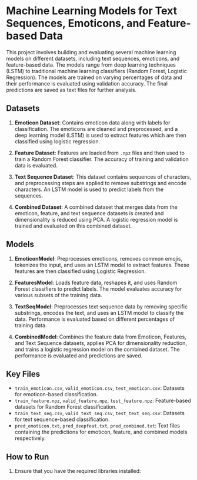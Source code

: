 # Machine Learning Models for Text Sequences, Emoticons, and Feature-based Data

This project involves building and evaluating several machine learning models on different datasets, including text sequences, emoticons, and feature-based data. The models range from deep learning techniques (LSTM) to traditional machine learning classifiers (Random Forest, Logistic Regression). The models are trained on varying percentages of data and their performance is evaluated using validation accuracy. The final predictions are saved as text files for further analysis.

## Datasets
1. **Emoticon Dataset**: Contains emoticon data along with labels for classification. The emoticons are cleaned and preprocessed, and a deep learning model (LSTM) is used to extract features which are then classified using logistic regression.
   
2. **Feature Dataset**: Features are loaded from `.npz` files and then used to train a Random Forest classifier. The accuracy of training and validation data is evaluated.

3. **Text Sequence Dataset**: This dataset contains sequences of characters, and preprocessing steps are applied to remove substrings and encode characters. An LSTM model is used to predict labels from the sequences.

4. **Combined Dataset**: A combined dataset that merges data from the emoticon, feature, and text sequence datasets is created and dimensionality is reduced using PCA. A logistic regression model is trained and evaluated on this combined dataset.

## Models
1. **EmoticonModel**: Preprocesses emoticons, removes common emojis, tokenizes the input, and uses an LSTM model to extract features. These features are then classified using Logistic Regression.

2. **FeaturesModel**: Loads feature data, reshapes it, and uses Random Forest classifiers to predict labels. The model evaluates accuracy for various subsets of the training data.

3. **TextSeqModel**: Preprocesses text sequence data by removing specific substrings, encodes the text, and uses an LSTM model to classify the data. Performance is evaluated based on different percentages of training data.

4. **CombinedModel**: Combines the feature data from Emoticon, Features, and Text Sequence datasets, applies PCA for dimensionality reduction, and trains a logistic regression model on the combined dataset. The performance is evaluated and predictions are saved.

## Key Files
- `train_emoticon.csv`, `valid_emoticon.csv`, `test_emoticon.csv`: Datasets for emoticon-based classification.
- `train_feature.npz`, `valid_feature.npz`, `test_feature.npz`: Feature-based datasets for Random Forest classification.
- `train_text_seq.csv`, `valid_text_seq.csv`, `test_text_seq.csv`: Datasets for text sequence-based classification.
- `pred_emoticon.txt`, `pred_deepfeat.txt`, `pred_combined.txt`: Text files containing the predictions for emoticon, feature, and combined models respectively.

## How to Run
1. Ensure that you have the required libraries installed:
